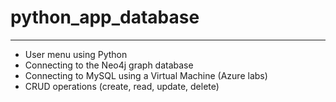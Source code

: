 # python_app_database
---
- User menu using Python
- Connecting to the Neo4j graph database 
- Connecting to MySQL using a Virtual Machine (Azure labs)
- CRUD operations (create, read, update, delete)
